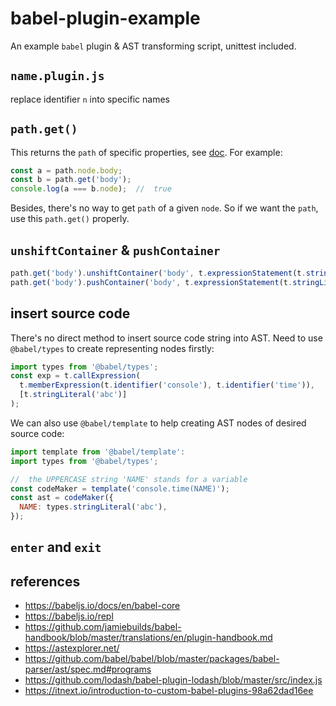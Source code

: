 # babel-plugin-example

An example `babel` plugin & AST transforming script, unittest included.

## `name.plugin.js`

replace identifier `n` into specific names

## `path.get()`

This returns the `path` of specific properties, see [doc](https://github.com/jamiebuilds/babel-handbook/blob/master/translations/en/plugin-handbook.md#get-the-path-of-sub-node). For example:

```js
const a = path.node.body;
const b = path.get('body');
console.log(a === b.node);  //  true
```

Besides, there's no way to get `path` of a given `node`. So if we want the `path`, use this `path.get()` properly.

## `unshiftContainer` & `pushContainer`

```js
path.get('body').unshiftContainer('body', t.expressionStatement(t.stringLiteral('before')));
path.get('body').pushContainer('body', t.expressionStatement(t.stringLiteral('after')));
```

## insert source code

There's no direct method to insert source code string into AST. Need to use `@babel/types` to create representing nodes firstly:

```js
import types from '@babel/types';
const exp = t.callExpression(
  t.memberExpression(t.identifier('console'), t.identifier('time')),
  [t.stringLiteral('abc')]
);
```

We can also use `@babel/template` to help creating AST nodes of desired source code:

```js
import template from '@babel/template':
import types from '@babel/types';

//  the UPPERCASE string 'NAME' stands for a variable
const codeMaker = template('console.time(NAME)');
const ast = codeMaker({
  NAME: types.stringLiteral('abc'),
});
```

## `enter` and `exit`

## references

- <https://babeljs.io/docs/en/babel-core>
- <https://babeljs.io/repl>
- <https://github.com/jamiebuilds/babel-handbook/blob/master/translations/en/plugin-handbook.md>
- <https://astexplorer.net/>
- <https://github.com/babel/babel/blob/master/packages/babel-parser/ast/spec.md#programs>
- <https://github.com/lodash/babel-plugin-lodash/blob/master/src/index.js>
- <https://itnext.io/introduction-to-custom-babel-plugins-98a62dad16ee>
